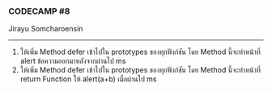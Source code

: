 ### CODECAMP #8
Jirayu Somcharoensin    
___
1. ให้เพิ่ม Method defer เข้าไปใน prototypes ของทุกฟังก์ชัน โดย Method นี้จะทำหน้าที่ alert ข้อความออกมาหลังจากผ่านไป ms
2. ให้เพิ่ม Method defer เข้าไปใน prototypes ของทุกฟังก์ชัน โดย Method นี้จะทำหน้าที่ return Function ให้ alert(a+b) เมื่อผ่านไป ms